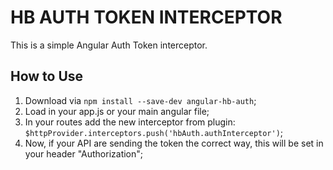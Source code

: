 # HB AUTH TOKEN INTERCEPTOR

This is a simple Angular Auth Token interceptor.

## How to Use

1. Download via `npm install --save-dev angular-hb-auth`;
2. Load in your app.js or your main angular file;
3. In your routes add the new interceptor from plugin: `$httpProvider.interceptors.push('hbAuth.authInterceptor')`;
4. Now, if your API are sending the token the correct way, this will be set in your header "Authorization";